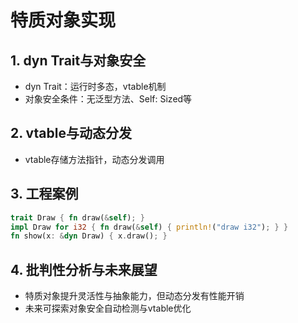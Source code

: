# 特质对象实现

## 1. dyn Trait与对象安全

- dyn Trait：运行时多态，vtable机制
- 对象安全条件：无泛型方法、Self: Sized等

## 2. vtable与动态分发

- vtable存储方法指针，动态分发调用

## 3. 工程案例

```rust
trait Draw { fn draw(&self); }
impl Draw for i32 { fn draw(&self) { println!("draw i32"); } }
fn show(x: &dyn Draw) { x.draw(); }
```

## 4. 批判性分析与未来展望

- 特质对象提升灵活性与抽象能力，但动态分发有性能开销
- 未来可探索对象安全自动检测与vtable优化
